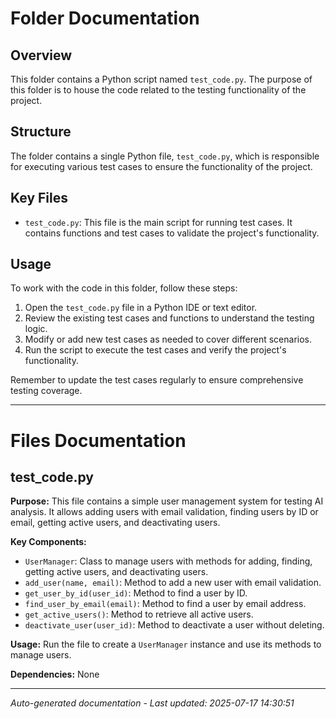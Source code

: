 # Folder Documentation

## Overview
This folder contains a Python script named `test_code.py`. The purpose of this folder is to house the code related to the testing functionality of the project.

## Structure
The folder contains a single Python file, `test_code.py`, which is responsible for executing various test cases to ensure the functionality of the project.

## Key Files
- `test_code.py`: This file is the main script for running test cases. It contains functions and test cases to validate the project's functionality.

## Usage
To work with the code in this folder, follow these steps:
1. Open the `test_code.py` file in a Python IDE or text editor.
2. Review the existing test cases and functions to understand the testing logic.
3. Modify or add new test cases as needed to cover different scenarios.
4. Run the script to execute the test cases and verify the project's functionality.

Remember to update the test cases regularly to ensure comprehensive testing coverage.

---

# Files Documentation

## test_code.py

**Purpose:** This file contains a simple user management system for testing AI analysis. It allows adding users with email validation, finding users by ID or email, getting active users, and deactivating users.

**Key Components:**
- `UserManager`: Class to manage users with methods for adding, finding, getting active users, and deactivating users.
- `add_user(name, email)`: Method to add a new user with email validation.
- `get_user_by_id(user_id)`: Method to find a user by ID.
- `find_user_by_email(email)`: Method to find a user by email address.
- `get_active_users()`: Method to retrieve all active users.
- `deactivate_user(user_id)`: Method to deactivate a user without deleting.

**Usage:** Run the file to create a `UserManager` instance and use its methods to manage users.

**Dependencies:** None

---
*Auto-generated documentation - Last updated: 2025-07-17 14:30:51*
